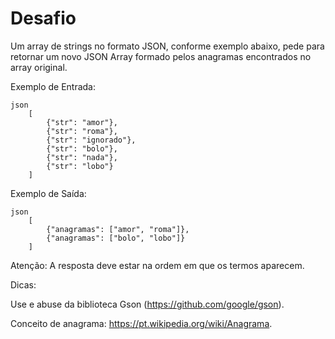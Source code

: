 # Desafio

Um array de strings no formato JSON, conforme exemplo abaixo, pede para retornar um novo JSON Array formado pelos
anagramas encontrados no array original.

Exemplo de Entrada:

```
json
    [
        {"str": "amor"},
        {"str": "roma"},
        {"str": "ignorado"},
        {"str": "bolo"},
        {"str": "nada"},
        {"str": "lobo"}
    ]
```

Exemplo de Saída:

```
json
    [
        {"anagramas": ["amor", "roma"]},
        {"anagramas": ["bolo", "lobo"]}
    ]
```

Atenção: A resposta deve estar na ordem em que os termos aparecem.

Dicas:

Use e abuse da biblioteca Gson (https://github.com/google/gson).

Conceito de anagrama: https://pt.wikipedia.org/wiki/Anagrama.